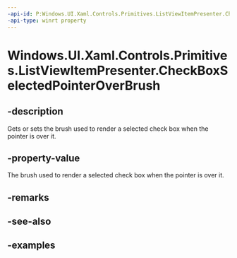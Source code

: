 ```yaml
---
-api-id: P:Windows.UI.Xaml.Controls.Primitives.ListViewItemPresenter.CheckBoxSelectedPointerOverBrush
-api-type: winrt property
---
```


# Windows.UI.Xaml.Controls.Primitives.ListViewItemPresenter.CheckBoxSelectedPointerOverBrush

<!--
public Windows.UI.Xaml.Media.Brush CheckBoxSelectedPointerOverBrush { get; set; }
-->


## -description

Gets or sets the brush used to render a selected check box when the pointer is over it.

## -property-value

The brush used to render a selected check box when the pointer is over it.

## -remarks

## -see-also

## -examples


